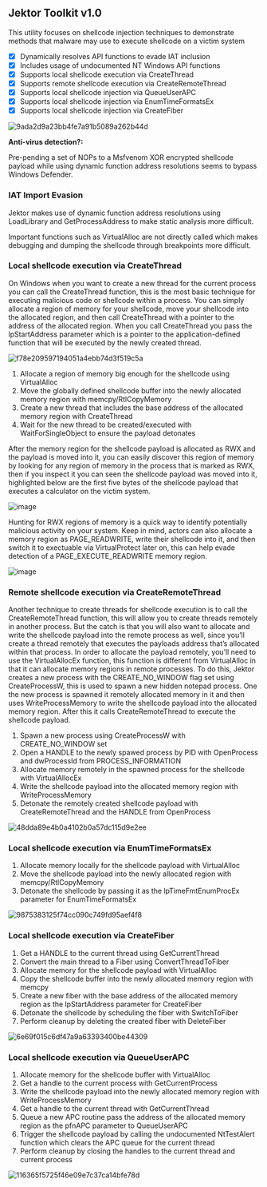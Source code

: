 ## Jektor Toolkit v1.0

This utility focuses on shellcode injection techniques to demonstrate methods that malware may use to execute shellcode on a victim system

- [x] Dynamically resolves API functions to evade IAT inclusion
- [x] Includes usage of undocumented NT Windows API functions
- [x] Supports local shellcode execution via CreateThread
- [x] Supports remote shellcode execution via CreateRemoteThread
- [x] Supports local shellcode injection via QueueUserAPC
- [x] Supports local shellcode injection via EnumTimeFormatsEx
- [x] Supports local shellcode injection via CreateFiber

![9ada2d9a23bb4fe7a91b5089a262b44d](https://user-images.githubusercontent.com/70239991/124507514-71a30a80-ddbd-11eb-8c54-5755c596e8ed.png)

**Anti-virus detection?:**

Pre-pending a set of NOPs to a Msfvenom XOR encrypted shellcode payload while using dynamic function address resolutions seems to bypass Windows Defender.

### IAT Import Evasion

Jektor makes use of dynamic function address resolutions using LoadLibrary and GetProcessAddress to make static analysis more difficult.

Important functions such as VirtualAlloc are not directly called which makes debugging and dumping the shellcode through breakpoints more difficult.

### Local shellcode execution via CreateThread

On Windows when you want to create a new thread for the current process you can call the CreateThread function, this is the most basic technique for executing malicious code or shellcode within a process. You can simply allocate a region of memory for your shellcode, move your shellcode into the allocated region, and then call CreateThread with a pointer to the address of the allocated region. When you call CreateThread you pass the lpStartAddress
parameter which is a pointer to the application-defined function that will be executed by the newly created thread. 

![f78e209597194051a4ebb74d3f519c5a](https://user-images.githubusercontent.com/70239991/124507531-7a93dc00-ddbd-11eb-8e07-350720a94f3f.png)

1.  Allocate a region of memory big enough for the shellcode using VirtualAlloc
2.  Move the globally defined shellcode buffer into the newly allocated memory region with memcpy/RtlCopyMemory
3.  Create a new thread that includes the base address of the allocated memory region with CreateThread
4.  Wait for the new thread to be created/executed with WaitForSingleObject to ensure the payload detonates

After the memory region for the shellcode payload is allocated as RWX and the payload is moved into it, you can easily discover this region of memory by looking for any region of memory in the process that is marked as RWX, then if you inspect it you can seen the shellcode payload was moved into it, highlighted below are the first five bytes of the shellcode payload that executes a calculator on the victim system.

![image](https://user-images.githubusercontent.com/70239991/126000980-f0e774cf-ede3-469c-a2d0-cc4c416f4392.png)

Hunting for RWX regions of memory is a quick way to identify potentially malicious activity on your system. Keep in mind, actors can also allocate a memory region as PAGE_READWRITE, write their shellcode into it, and then switch it to exectuable via VirtualProtect later on, this can help evade detection of a PAGE_EXECUTE_READWRITE memory region.

![image](https://user-images.githubusercontent.com/70239991/126001037-6916ec4f-456c-4f47-922b-dc77fde403af.png)

### Remote shellcode execution via CreateRemoteThread

Another technique to create threads for shellcode execution is to call the CreateRemoteThread function, this will allow you to create threads remotely in another process. But the catch is that you will also want to allocate and write the shellcode payload into the remote process as well, since you’ll create a thread remotely that executes the payloads address that’s allocated within that process. In order to allocate the payload remotely, you’ll need to use the VirtualAllocEx function, this function is different from VirtualAlloc in that it can allocate memory regions in remote processes. To do this, Jektor creates a new process with the CREATE_NO_WINDOW flag set using CreateProcessW, this is used to spawn a new hidden notepad process. One the new process is spawned it remotely allocated memory in it and then uses WriteProcessMemory to write the shellcode payload into the allocated memory region. After this it calls CreateRemoteThread to execute the shellcode payload.

1.  Spawn a new process using CreateProcessW with CREATE\_NO\_WINDOW set
2.  Open a HANDLE to the newly spawed process by PID with OpenProcess and dwProcessId from PROCESS_INFORMATION
3.  Allocate memory remotely in the spawned process for the shellcode with VirtualAllocEx
4.  Write the shellcode payload into the allocated memory region with WriteProcessMemory
5.  Detonate the remotely created shellcode payload with CreateRemoteThread and the HANDLE from OpenProcess

![48dda89e4b0a4102b0a57dc115d9e2ee](https://user-images.githubusercontent.com/70239991/124507544-8089bd00-ddbd-11eb-8ddc-5f117dd1159a.png)

### Local shellcode execution via EnumTimeFormatsEx

1.  Allocate memory locally for the shellcode payload with VirtualAlloc
2.  Move the shellcode payload into the newly allocated region with memcpy/RtlCopyMemory
3.  Detonate the shellcode by passing it as the lpTimeFmtEnumProcEx parameter for EnumTimeFormatsEx

![9875383125f74cc090c749fd95aef4f8](https://user-images.githubusercontent.com/70239991/124507573-913a3300-ddbd-11eb-8bcc-e95f861e1607.png)

### Local shellcode execution via CreateFiber

1. Get a HANDLE to the current thread using GetCurrentThread
2. Convert the main thread to a Fiber using ConvertThreadToFiber
3. Allocate memory for the shellcode payload with VirtualAlloc
4. Copy the shellcode buffer into the newly allocated memory region with memcpy
5. Create a new fiber with the base address of the allocated memory region as the lpStartAddress parameter for CreateFiber
6. Detonate the shellcode by scheduling the fiber with SwitchToFiber
7. Perform cleanup by deleting the created fiber with DeleteFiber

![6e69f015c6df47a9a63393400be44309](https://user-images.githubusercontent.com/70239991/124507585-9bf4c800-ddbd-11eb-8a06-2c48da041a17.png)

### Local shellcode execution via QueueUserAPC

1. Allocate memory for the shellcode buffer with VirtualAlloc
2. Get a handle to the current process with GetCurrentProcess
3. Write the shellcode payload into the newly allocated memory region with WriteProcessMemory
4. Get a handle to the current thread with GetCurrentThread
5. Queue a new APC routine pass the address of the allocated memory region as the pfnAPC parameter to QueueUserAPC 
6. Trigger the shellcode payload by calling the undocumented NtTestAlert function which clears the APC queue for the current thread
7. Perform cleanup by closing the handles to the current thread and current process

![116365f5725f46e09e7c37ca14bfe78d](https://user-images.githubusercontent.com/70239991/124507598-a1521280-ddbd-11eb-95d1-ea3867e77f41.png)
